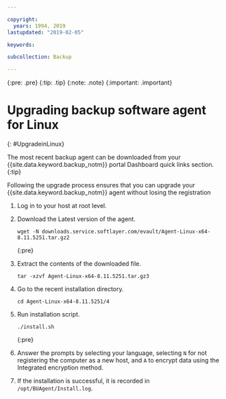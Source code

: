 ```yaml
---

copyright:
  years: 1994, 2019
lastupdated: "2019-02-05"

keywords:

subcollection: Backup

---
```

{:pre: .pre}
{:tip: .tip}
{:note: .note}
{:important: .important}

# Upgrading backup software agent for Linux
{: #UpgradeinLinux}

The most recent backup agent can be downloaded from your {{site.data.keyword.backup_notm}} portal Dashboard quick links section.
{:tip}

Following the upgrade process ensures that you can upgrade your {{site.data.keyword.backup_notm}} agent without losing the registration

1. Log in to your host at root level.
2. Download the Latest version of the agent.
   ```
   wget -N downloads.service.softlayer.com/evault/Agent-Linux-x64-8.11.5251.tar.gz2
   ```
   {:pre}

3. Extract the contents of the downloaded file.

   ```
   tar -xzvf Agent-Linux-x64-8.11.5251.tar.gz3
   ```
4. Go to the recent installation directory.
   ```
   cd Agent-Linux-x64-8.11.5251/4
   ```

5. Run installation script.
   ```
   ./install.sh
   ```
   {:pre}

6. Answer the prompts by selecting your language, selecting `N` for not registering the computer as a new host, and `A` to encrypt data using the Integrated encryption method.

7. If the installation is successful, it is recorded in `/opt/BUAgent/Install.log`.
